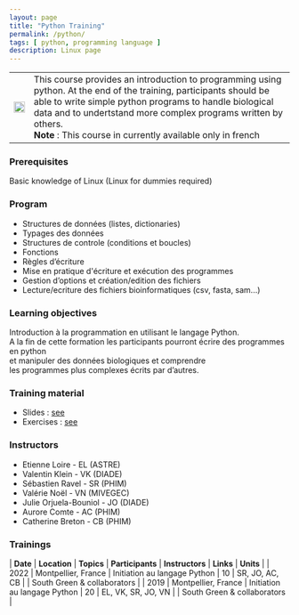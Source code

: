 ```yaml
---
layout: page
title: "Python Training"
permalink: /python/
tags: [ python, programming language ]
description: Linux page
---
```

<table class="table-contact">
<tr>
<td><img width="100%" class="img-responsive" src="{{ site.url }}/images/trainings-python.png" alt="" />
</td>
<td>
This course provides an introduction to programming using python. At the end of the training, participants should be able to write simple python programs to handle biological data and to undertstand more complex programs written by others.<br>
<strong>Note</strong> : This course in currently available only in french
</td>
</tr>
</table>

### Prerequisites
Basic knowledge of Linux (Linux for dummies required)

<div id="colonne1">
<h3>Program</h3>
	<ul>
		<li>Structures de données (listes, dictionaries)</li>
		<li>Typages des données</li>
		<li>Structures de controle (conditions et boucles)</li>
		<li>Fonctions</li>
		<li>Règles d’écriture</li>
		<li>Mise en pratique d'écriture et exécution des programmes</li>
		<li>Gestion d’options et création/edition des fichiers</li>
		<!--<li>Expressions regulieres</li>-->
		<li>Lecture/ecriture des fichiers bioinformatiques (csv, fasta, sam...)</li>
	</ul>
</div>

<div id="colonne2">
<h3>Learning objectives</h3>
Introduction à la programmation en utilisant le langage Python. <br/>
A la fin de cette formation les participants pourront écrire des programmes en python <br/> et manipuler des données biologiques et comprendre <br/>les programmes plus complexes écrits par d’autres.
</div>

<div id="colonne3">
<h3>Training material</h3>
	<ul>
		<li>Slides : <a target="_blank" href="https://drive.google.com/file/d/14Ya4Ko0F866MfkbTB1cFCCl0x3CLGTJu/view?usp=sharing">see</a></li>
		<li>Exercises : <a target="_blank" href="{{ site.url }}python/pythonPractice">see</a></li>
	</ul>
</div>

<div id="nextInline" class="clearfix">
<h3>Instructors</h3>
	<ul>
		<li>Etienne Loire - EL (ASTRE)</li>
		<li>Valentin Klein - VK (DIADE)</li>
	    <li>Sébastien Ravel - SR  (PHIM)</li>
	    <li>Valérie Noël - VN (MIVEGEC)</li>
	    <li>Julie Orjuela-Bouniol - JO  (DIADE)</li>
	    <li>Aurore Comte - AC (PHIM)</li>
	    <li>Catherine Breton - CB (PHIM)</li>
	</ul>
</div>

### Trainings

| **Date** | **Location** | **Topics** | **Participants** | **Instructors** | **Links** | **Units** |
| 2022 | Montpellier, France | Initiation au langage Python  | 10 | SR, JO, AC, CB | | South Green & collaborators |
| 2019 | Montpellier, France | Initiation au langage Python  | 20 | EL, VK, SR, JO, VN | | South Green & collaborators |



